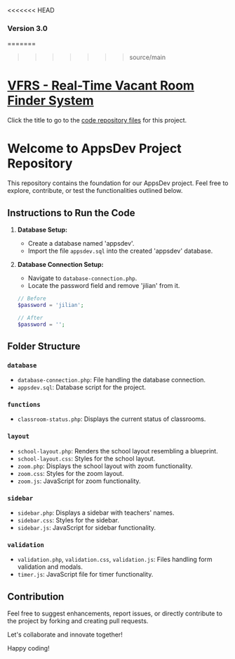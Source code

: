 <<<<<<< HEAD
### Version 3.0

=======
>>>>>>> source/main
# [VFRS - Real-Time Vacant Room Finder System](https://github.com/Jgarette0/appsDev)

Click the title to go to the [code repository files](https://github.com/Jgarette0/appsDev) for this project.

# Welcome to AppsDev Project Repository

This repository contains the foundation for our AppsDev project. Feel free to explore, contribute, or test the functionalities outlined below.

## Instructions to Run the Code

1. **Database Setup:**

   - Create a database named 'appsdev'.
   - Import the file `appsdev.sql` into the created 'appsdev' database.

2. **Database Connection Setup:**

   - Navigate to `database-connection.php`.
   - Locate the password field and remove 'jilian' from it.

   ```php
   // Before
   $password = 'jilian';

   // After
   $password = '';
   ```

## Folder Structure

### `database`

- `database-connection.php`: File handling the database connection.
- `appsdev.sql`: Database script for the project.

### `functions`

- `classroom-status.php`: Displays the current status of classrooms.

### `layout`

- `school-layout.php`: Renders the school layout resembling a blueprint.
- `school-layout.css`: Styles for the school layout.
- `zoom.php`: Displays the school layout with zoom functionality.
- `zoom.css`: Styles for the zoom layout.
- `zoom.js`: JavaScript for zoom functionality.

### `sidebar`

- `sidebar.php`: Displays a sidebar with teachers' names.
- `sidebar.css`: Styles for the sidebar.
- `sidebar.js`: JavaScript for sidebar functionality.

### `validation`

- `validation.php`, `validation.css`, `validation.js`: Files handling form validation and modals.
- `timer.js`: JavaScript file for timer functionality.

## Contribution

Feel free to suggest enhancements, report issues, or directly contribute to the project by forking and creating pull requests.

Let's collaborate and innovate together!

Happy coding!
